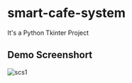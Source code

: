 # smart-cafe-system

  It's a Python Tkinter Project
  
## Demo Screenshort

![scs1](https://user-images.githubusercontent.com/119858092/205630310-784f1df0-1a0f-44e4-b3c4-57c33168cba8.png)

